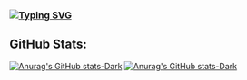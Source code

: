 ### [![Typing SVG](https://readme-typing-svg.demolab.com?font=JetBrains+MOno&size=25&pause=1000&color=F7F7F7&random=false&width=435&lines=hi+there%2C+i'm+biz;tech+stack%3A+lua+%2F+python+%2F+js)](https://git.io/typing-svg)

## GitHub Stats: 
[![Anurag's GitHub stats-Dark](https://github-readme-stats.vercel.app/api?username=bluwarerbx&show_icons=true&theme=dark#gh-dark-mode-only)](https://github.com/anuraghazra/github-readme-stats#gh-dark-mode-only)
[![Anurag's GitHub stats-Dark](https://github-readme-stats.vercel.app/api/top-langs/?username=bluwarerbx&theme=dark&hide_border=false&include_all_commits=true&count_private=true)](https://github.com/anuraghazra/github-readme-stats#gh-dark-mode-only)
<!--
**bluwarerbx/bluwarerbx** is a ✨ _special_ ✨ repository because its `README.md` (this file) appears on your GitHub profile.

Here are some ideas to get you started:

- 🔭 I’m currently working on ...
- 🌱 I’m currently learning ...
- 👯 I’m looking to collaborate on ...
- 🤔 I’m looking for help with ...
- 💬 Ask me about ...
- 📫 How to reach me: ...
- 😄 Pronouns: ...
- ⚡ Fun fact: ...
-->
